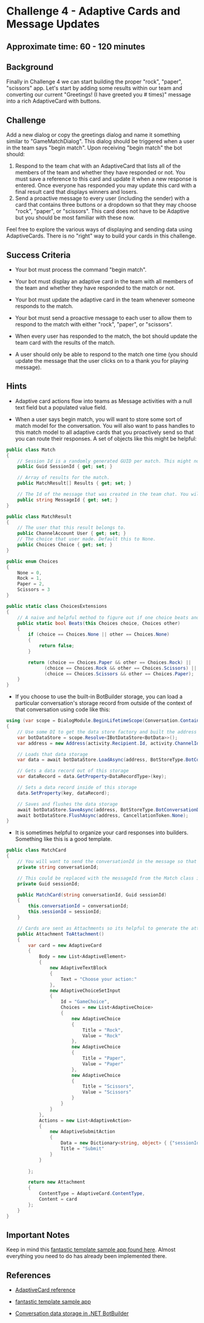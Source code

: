 # Challenge 4 - Adaptive Cards and Message Updates

## Approximate time: 60 - 120 minutes

## Background

Finally in Challenge 4 we can start building the proper "rock", "paper", "scissors" app. Let's start by adding some results within our team and converting our current "Greetings! (I have greeted you # times)" message into a rich AdaptiveCard with buttons.

## Challenge

Add a new dialog or copy the greetings dialog and name it something similar to "GameMatchDialog". This dialog should be triggered when a user in the team says "begin match". Upon receiving "begin match" the bot should:
1. Respond to the team chat with an AdaptiveCard that lists all of the members of the team and whether they have responded or not. You must save a reference to this card and update it when a new response is entered. Once everyone has responded you may update this card with a final result card that displays winners and losers.
2. Send a proactive message to every user (including the sender) with a card that contains three buttons or a dropdown so that they may choose "rock", "paper", or "scissors". This card does not have to be Adaptive but you should be most familiar with these now.

Feel free to explore the various ways of displaying and sending data using AdaptiveCards. There is no "right" way to build your cards in this challenge.

## Success Criteria

- Your bot must process the command "begin match".

- Your bot must display an adaptive card in the team with all members of the team and whether they have responded to the match or not.

- Your bot must update the adaptive card in the team whenever someone responds to the match.

- Your bot must send a proactive message to each user to allow them to respond to the match with either "rock", "paper", or "scissors".

- When every user has responded to the match, the bot should update the team card with the results of the match.

- A user should only be able to respond to the match one time (you should update the message that the user clicks on to a thank you for playing message).

## Hints

- Adaptive card actions flow into teams as Message activities with a null text field but a populated value field.

- When a user says begin match, you will want to store some sort of match model for the conversation. You will also want to pass handles to this match model to all adaptive cards that you proactively send so that you can route their responses. A set of objects like this might be helpful:
```csharp
public class Match
{
    // Session Id is a randomly generated GUID per match. This might not be necessary if you just store the MessageId.
    public Guid SessionId { get; set; }

    // Array of results for the match.
    public MatchResult[] Results { get; set; }

    // The Id of the message that was created in the team chat. You will need this to be able to update the message later.
    public string MessageId { get; set; }
}

public class MatchResult
{
    // The user that this result belongs to.
    public ChannelAccount User { get; set; }
    // The choice that user made. Default this to None.
    public Choices Choice { get; set; }
}

public enum Choices
{
    None = 0,
    Rock = 1,
    Paper = 2,
    Scissors = 3
}

public static class ChoicesExtensions
{
    // A naive and helpful method to figure out if one choice beats another.
    public static bool Beats(this Choices choice, Choices other)
    {
        if (choice == Choices.None || other == Choices.None)
        {
            return false;
        } 

        return (choice == Choices.Paper && other == Choices.Rock) ||
              (choice == Choices.Rock && other == Choices.Scissors) ||
              (choice == Choices.Scissors && other == Choices.Paper);
    }
}
```

- If you choose to use the built-in BotBuilder storage, you can load a particular conversation's storage record from outside of the context of that conversation using code like this:
```csharp
using (var scope = DialogModule.BeginLifetimeScope(Conversation.Container, activity))
{
    // Use some DI to get the data store factory and built the address using the current activity and various parameters.
    var botDataStore = scope.Resolve<IBotDataStore<BotData>>();
    var address = new Address(activity.Recipient.Id, activity.ChannelId, activity.From.Id, activity.Conversation.Id, activity.ServiceUrl);

    // Loads that data storage
    var data = await botDataStore.LoadAsync(address, BotStoreType.BotConversationData, CancellationToken.None);

    // Gets a data record out of this storage
    var dataRecord = data.GetProperty<DataRecordType>(key);

    // Sets a data record inside of this storage
    data.SetProperty(key, dataRecord);

    // Saves and flushes the data storage
    await botDataStore.SaveAsync(address, BotStoreType.BotConversationData, data, CancellationToken.None);
    await botDataStore.FlushAsync(address, CancellationToken.None);
}
```

- It is sometimes helpful to organize your card responses into builders. Something like this is a good template.
```csharp
public class MatchCard
{
    // You will want to send the conversationId in the message so that you can load the data for the conversation later.
    private string conversationId;

    // This could be replaced with the messageId from the Match class in the hint above.
    private Guid sessionId;

    public MatchCard(string conversationId, Guid sessionId)
    {
        this.conversationId = conversationId;
        this.sessionId = sessionId;
    }

    // Cards are sent as Attachments so its helpful to generate the attachment this way. You can then always replace the implementation with any other type of card.
    public Attachment ToAttachment()
    {
        var card = new AdaptiveCard
        {
            Body = new List<AdaptiveElement>
            {
                new AdaptiveTextBlock
                {
                    Text = "Choose your action:"
                },
                new AdaptiveChoiceSetInput
                {
                    Id = "GameChoice",
                    Choices = new List<AdaptiveChoice>
                    {
                        new AdaptiveChoice
                        {
                            Title = "Rock",
                            Value = "Rock"
                        },
                        new AdaptiveChoice
                        {
                            Title = "Paper",
                            Value = "Paper"
                        },
                        new AdaptiveChoice
                        {
                            Title = "Scissors",
                            Value = "Scissors"
                        }
                    }
                }
            },
            Actions = new List<AdaptiveAction>
            {
                new AdaptiveSubmitAction
                {
                    Data = new Dictionary<string, object> { {"sessionId", sessionId.ToString() }, { "conversationId", conversationId } },
                    Title = "Submit"
                }
            }
            
        };

        return new Attachment
        {
            ContentType = AdaptiveCard.ContentType,
            Content = card
        };
    }
}
```

## Important Notes

Keep in mind this [fantastic template sample app found here](https://github.com/OfficeDev/microsoft-teams-sample-complete-csharp). Almost everything you need to do has already been implemented there.

## References

- [AdaptiveCard reference](http://adaptivecards.io/)

- [fantastic template sample app](https://github.com/OfficeDev/microsoft-teams-sample-complete-csharp)

- [Conversation data storage in .NET BotBuilder](https://docs.microsoft.com/en-us/azure/bot-service/dotnet/bot-builder-dotnet-state?view=azure-bot-service-3.0)